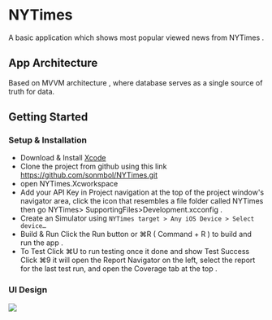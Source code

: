 # NYTimes

A basic application which shows most popular viewed news from NYTimes .

## App Architecture

Based on MVVM architecture , where database serves as a single source of truth for data. 

## Getting Started

### Setup & Installation

- Download & Install [Xcode](https://apps.apple.com/ae/app/xcode/id497799835?mt=12)
- Clone the project from github using this link https://github.com/sonmbol/NYTimes.git
- open NYTimes.Xcworkspace 
- Add your API Key in Project navigation at the top of the project window's navigator area, click the icon that resembles a file folder called NYTimes then go  NYTimes> SupportingFiles>Development.xcconfig .
- Create an Simulator using `NYTimes target > Any iOS Device > Select device…`
- Build & Run  Click the Run button or ⌘R ( Command + R ) to build and run the app .
- To Test Click ⌘U to run testing once it done and show Test Success Click  ⌘9 it will open the Report Navigator on the left, select the report for the last test run, and open the Coverage tab at the top .

### UI Design
![](https://github.com/sonmbol/NYTimes/blob/master/UI.png)  


